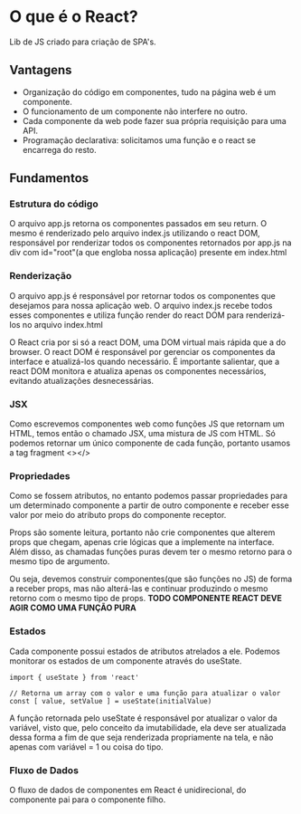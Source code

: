 # O que é o React?

Lib de JS criado para criação de SPA's.

## Vantagens

* Organização do código em componentes, tudo na página web é um componente.
* O funcionamento de um componente não interfere no outro.
* Cada componente da web pode fazer sua própria requisição para uma API.
* Programação declarativa: solicitamos uma função e o react se encarrega do resto.

## Fundamentos

### Estrutura do código

O arquivo app.js retorna os componentes passados em seu return. O mesmo é renderizado
pelo arquivo index.js utilizando o react DOM, responsável por renderizar todos os
componentes retornados por app.js na div com id="root"(a que engloba nossa aplicação)
presente em index.html

### Renderização

O arquivo app.js é responsável por retornar todos os componentes que desejamos
para nossa aplicação web. O arquivo index.js recebe todos esses componentes e
utiliza função render do react DOM para renderizá-los no arquivo index.html

O React cria por si só a react DOM, uma DOM virtual mais rápida que a do browser.
O react DOM é responsável por gerenciar os componentes da interface e atualizá-los
quando necessário. É importante salientar, que a react DOM monitora e atualiza
apenas os componentes necessários, evitando atualizações desnecessárias.

### JSX

Como escrevemos componentes web como funções JS que retornam um HTML, temos então
o chamado JSX, uma mistura de JS com HTML. Só podemos retornar um único componente
de cada função, portanto usamos a tag fragment <></>

### Propriedades

Como se fossem atributos, no entanto podemos passar propriedades para um
determinado componente a partir de outro componente e receber esse valor por meio
do atributo props do componente receptor.

Props são somente leitura, portanto não crie componentes que alterem props que
chegam, apenas crie lógicas que a implemente na interface. Além disso, as chamadas
funções puras devem ter o mesmo retorno para o mesmo tipo de argumento.

Ou seja, devemos construir componentes(que são funções no JS) de forma a receber
props, mas não alterá-las e continuar produzindo o mesmo retorno com o mesmo tipo
de props.
**TODO COMPONENTE REACT DEVE AGIR COMO UMA FUNÇÃO PURA**

### Estados

Cada componente possui estados de atributos atrelados a ele. Podemos monitorar
os estados de um componente através do useState.

````JS
import { useState } from 'react'

// Retorna um array com o valor e uma função para atualizar o valor
const [ value, setValue ] = useState(initialValue)
````

A função retornada pelo useState é responsável por atualizar o valor da variável,
visto que, pelo conceito da imutabilidade, ela deve ser atualizada dessa forma a fim
de que seja renderizada propriamente na tela, e não apenas com variável = 1 ou coisa
do tipo.

### Fluxo de Dados

O fluxo de dados de componentes em React é unidirecional, do componente pai para
o componente filho.
